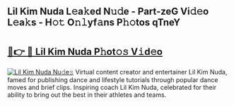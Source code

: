 ## Lil Kim Nuda L𝚎a𝚔ed N𝚞𝚍e - Part-zeG Vi𝚍𝚎o L𝚎a𝚔s - H𝚘𝚝 O𝚗𝚕yf𝚊ns P𝚑𝚘tos qTneY

# <h2><a href="http://kfd5dh.oniu.top/?m=Lil+Kim+Nuda">🔗👉 🔴 Lil Kim Nuda P𝚑ot𝚘𝚜 V𝚒d𝚎o</a></h2>

[![Lil Kim Nuda Nu𝚍e𝚜](https://i.imgur.com/0qMVB7G.gif)](http://kfd5dh.oniu.top/?m=Lil+Kim+Nuda)
Virtual content creator and entertainer Lil Kim Nuda, famed for publishing dance and lifestyle tutorials through popular dance moves and brief clips. Inspiring coach Lil Kim Nuda, celebrated for their ability to bring out the best in their athletes and teams.  

